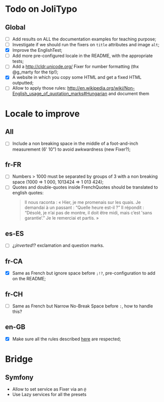 # Todo on JoliTypo

## Global

- [ ] Add results on ALL the documentation examples for teaching purpose;
- [ ] Investigate if we should run the fixers on `title` attributes and image `alt`;
- [x] Improve the EnglishTest;
- [ ] Add more pre-configured locale in the README, with the appropriate tests;
- [ ] Add a http://cldr.unicode.org/ Fixer for number formatting (thx @g_marty for the tip!);
- [x] A website in which you copy some HTML and get a fixed HTML outputted;
- [ ] Allow to apply those rules: http://en.wikipedia.org/wiki/Non-English_usage_of_quotation_marks#Hungarian and document them

# Locale to improve

## All

- [ ] Include a non breaking space in the middle of a foot-and-inch measurement (6' 10") to avoid awkwardness (new Fixer?);

## fr-FR

- [ ] Numbers > 1000 must be separated by groups of 3 with a non breaking space (1000 => 1 000, 1013424 => 1 013 424);
- [ ] Quotes and double-quotes inside FrenchQuotes should be translated to english quotes:
  > Il nous raconta : « Hier, je me promenais sur les quais. Je demandai à un passant : “Quelle heure est-il ?”
  > Il répondit : “Désolé, je n’ai pas de montre, il doit être midi, mais c’est ‛sans garantie’.” Je le remerciai et partis. »

## es-ES

- [ ] ¿¡_inverted_!? exclamation and question marks.

## fr-CA

- [x] Same as French but ignore space before `;!?`, pre-configuration to add on the README;

## fr-CH

- [ ] Same as French but Narrow No-Break Space before `:`, how to handle this?

## en-GB

- [x] Make sure all the rules described [here](http://practicaltypography.com/summary-of-key-rules.html) are respected;

# Bridge

## Symfony

- Allow to set service as Fixer via an `@`
- Use Lazy services for all the presets

